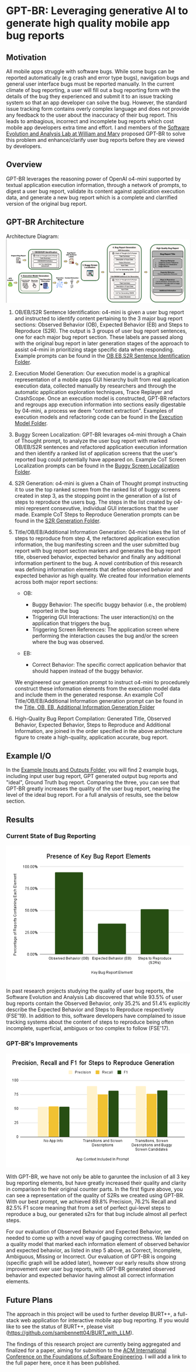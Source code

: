 # GPT-BR: Leveraging generative AI to generate high quality mobile app bug reports

## Motivation
All mobile apps struggle with software bugs. While some bugs can be reported automatically (e.g crash and error type bugs), navigation bugs and general user interface bugs must be reported manually. In the current climate of bug reporting, a user will fill out a bug reporting form with the details of the bug they experienced and submit it to an issue tracking system so that an app developer can solve the bug. However, the standard issue tracking form contains overly complex language and does not provide any feedback to the user about the inaccuracy of their bug report. This leads to ambagious, incorrect and incomplete bug reports which cost mobile app developers extra time and effort. I and members of the [Software Evolution and Analysis Lab at William and Mary](https://ojcchar.github.io/lab/) proposed GPT-BR to solve this problem and enhance/clarify user bug reports before they are viewed by developers. 

## Overview
GPT-BR leverages the reasoning power of OpenAI o4-mini supported by textual application execution information, through a network of prompts, to digest a user bug report, validate its content against application execution data, and generate a new bug report which is a complete and clarrified version of the original bug report. 

## GPT-BR Architecture
Architecture Diagram:
![GPT-BR Architecture Diagram](images/gpt-br_architecture_diagram.png)

1. OB/EB/S2R Sentence Identification: o4-mini is given a user bug report and instructed to identify content pertaining to the 3 major bug report sections: Observed Behavior (OB), Expected Behavior (EB) and Steps to Reproduce (S2R). The output is 3 groups of user bug report sentences, one for each major bug report section. These labels are passed along with the original bug report in later generation stages of the approach to assist o4-mini in prioritizing stage specific data when responding. Example prompts can be found in the [OB,EB,S2R Sentence Identification Folder](prompt_examples/OB_EB_S2R_Identification).

2. Execution Model Generation: Our execution model is a graphical representation of a mobile apps GUI hierarchy built from real application execution data, collected manually by researchers and through the automatic application exploration techniques, Trace Replayer and CrashScope. Once an execution model is constructed, GPT-BR refactors and regroups app execution information into sections easily digestable by 04-mini, a process we deem "context extraction". Examples of execution models and refactoring code can be found in the [Execution Model Folder](execution_model).

3. Buggy Screen Localization: GPT-BR levarages o4-mini through a Chain of Thought prompt, to analyze the user bug report with marked OB/EB/S2R sentences and refactored application execution information and then identify a ranked list of application screens that the user's reported bug could potentially have appeared on. Example CoT Screen Localization prompts can be found in the [Buggy Screen Localization Folder](prompt_examples/Buggy_Screen_Localization).

4. S2R Generation: o4-mini is given a Chain of Thought prompt instructing it to use the top ranked screen from the ranked list of buggy screens created in step 3, as the stopping point in the generation of a list of steps to reproduce the users bug. The steps in the list created by o4-mini represent consevutive, individual GUI interactions that the user made. Example CoT Steps to Reproduce Generation prompts can be found in the [S2R Generation Folder](prompt_examples/S2R_Generation).

5. Title/OB/EB/Additional Information Generation: 04-mini takes the list of steps to reproduce from step 4, the refactored application execution information, the bug manifesting screen and the user submitted bug report with bug report section markers and generates the bug report title, observed behavior, expected behavior and finally any additional information pertinent to the bug. A novel contribution of this research was defining information elements that define observed behavior and expected behavior as high quality. We created four information elements across both major report sections:
    - OB:
        - Buggy Behavior: The specific buggy behavior (i.e., the problem) reported in the bug
        - Triggering GUI Interactions: The user interaction(/s) on the application that triggers the bug.
        - Triggering Screen References: The application screen where performing the interaction causes the bug and/or the screen where the bug was observed.

    - EB:
        - Correct Behavior: The specific correct application behavior that should happen instead of the buggy behavior.
        
    We engineered our generation prompt to instruct o4-mini to procedurely construct these information elements from the execution model data and include them in the generated response. An example CoT Title/OB/EB/Additional Information generation prompt can be found in the [Title, OB, EB, Additional Information Generation Folder](prompt_examples/Title_OB_EB_Additional_Info_Generation)

6. High-Quality Bug Report Compilation: Generated Title, Observed Behavior, Expected Behavior, Steps to Reproduce and Additional Information, are joined in the order specified in the above archtecture figure to create a high-quality, application accurate, bug report. 


## Example I/O
In the [Example Inputs and Outputs Folder](example_inputs_outputs), you will find 2 example bugs, including input user bug report, GPT generated output bug reports and "ideal", Ground Truth bug report. Comparing the three, you can see that GPT-BR greatly increases the quality of the user bug report, nearing the level of the ideal bug report. For a full analysis of results, see the below section. 

## Results

### Current State of Bug Reporting
![Presence of Key Bug Reporting Elements in the Current State of Bug Reporting](images/Presence%20of%20Key%20Bug%20Report%20Elements.png)

In past research projects studying the quality of user bug reports, the Software Evolution and Analysis Lab discovered that while 93.5% of user bug reports contain the Observed Behavior, only 35.2% and 51.4% explicitly describe the Expected Behavior and Steps to Reproduce respectively (FSE'19). In addition to this, software developers have complained to issue tracking systems about the content of steps to reproduce being often incomplete, superficial, ambiguos or too complex to follow (FSE'17). 


### GPT-BR's Improvements
![GPT Precision, Recall and F1 for Steps to Reproduce Generation](images/Precision,%20Recall%20and%20F1%20for%20Steps%20to%20Reproduce%20Generation.png)

With GPT-BR, we have not only be able to garuntee the inclusion of all 3 key bug reporting elements, but have greatly increased their quality and clarity in comparison to their original counter parts. In the first figure above, you can see a representation of the quality of S2Rs we created using GPT-BR. With our best prompt, we achieved 89.8% Precision, 76.2% Recall and 82.5% F1 score meaning that from a set of perfect gui-level steps to reproduce a bug, our generated s2rs for that bug include almost all perfect steps. 

For our evaluation of Observed Behavior and Expected Behavior, we needed to come up with a novel way of gauging correctness. We landed on a quality model that marked each information element of observed behavior and expected behavior, as listed in step 5 above, as Correct, Incomplete, Ambiguous, Missing or Incorrect. Our evaluation of GPT-BR is ongoing (specific graph will be added later), however our early results show strong improvement over user bug reports, with GPT-BR generated observed behavior and expected behavior having almost all correct information elements. 

## Future Plans
The approach in this project will be used to further develop BURT++, a full-stack web application for interactive mobile app bug reporting. If you would like to see the status of BURT++, please visit (https://github.com/sambennett04/BURT_with_LLM).

The findings of this research project are currently being aggregated and finalized for a paper, aiming for submition to the [ACM International Conference on the Foundations of Software Engineering](http://conf.researchr.org/home/fse-2026). I will add a link to the full paper here, once it has been published. 
